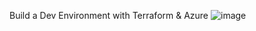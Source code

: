 Build a Dev Environment with Terraform & Azure
![image](https://github.com/mersdev/terraform-dev-azure-beginners/assets/127180693/c4aea384-b38e-4dbe-8731-b3642e2d2ae7)

